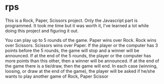 # rps
<!-- OVERVIEW -->
This is a Rock, Paper, Scissors project. 
Only the Javascript part is programmed.
It took me time but it was worth it, I've learned a lot while doing this project and figuring it out.

<!-- RULES -->
You can play up to 5 rounds of the game. 
Paper wins over Rock.
Rock wins over Scissors.
Scissors wins over Paper.
If the player or the computer has 3 points before the 5 rounds, the game will stop and a winner will be announced.
If at the end of the 5 rounds, the player or the computer has more points than this other, then a winner will be announced.
If at the end of the game there is a tie/draw, then the game will end.
In each case (winning, loosing, or draw at the end of the game), the player will be asked if he/she wants to play another game of Rock, Paper Scissor 
